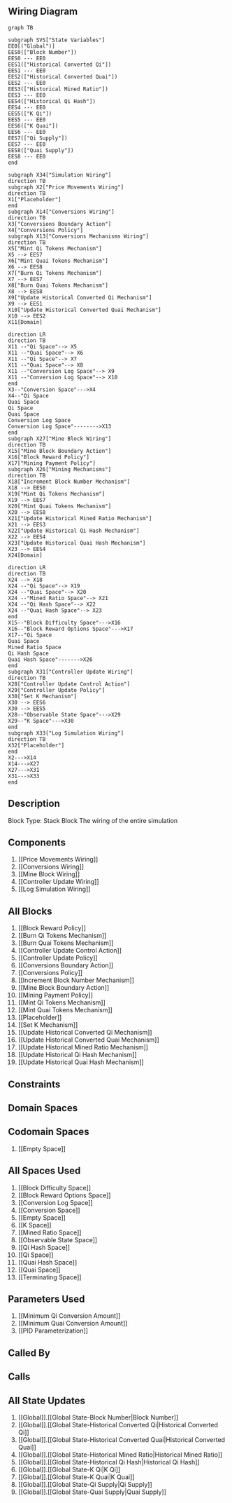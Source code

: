 ## Wiring Diagram

```mermaid
graph TB

subgraph SVS["State Variables"]
EE0[("Global")]
EES0(["Block Number"])
EES0 --- EE0
EES1(["Historical Converted Qi"])
EES1 --- EE0
EES2(["Historical Converted Quai"])
EES2 --- EE0
EES3(["Historical Mined Ratio"])
EES3 --- EE0
EES4(["Historical Qi Hash"])
EES4 --- EE0
EES5(["K Qi"])
EES5 --- EE0
EES6(["K Quai"])
EES6 --- EE0
EES7(["Qi Supply"])
EES7 --- EE0
EES8(["Quai Supply"])
EES8 --- EE0
end

subgraph X34["Simulation Wiring"]
direction TB
subgraph X2["Price Movements Wiring"]
direction TB
X1["Placeholder"]
end
subgraph X14["Conversions Wiring"]
direction TB
X3["Conversions Boundary Action"]
X4["Conversions Policy"]
subgraph X13["Conversions Mechanisms Wiring"]
direction TB
X5["Mint Qi Tokens Mechanism"]
X5 --> EES7
X6["Mint Quai Tokens Mechanism"]
X6 --> EES8
X7["Burn Qi Tokens Mechanism"]
X7 --> EES7
X8["Burn Quai Tokens Mechanism"]
X8 --> EES8
X9["Update Historical Converted Qi Mechanism"]
X9 --> EES1
X10["Update Historical Converted Quai Mechanism"]
X10 --> EES2
X11[Domain]

direction LR
direction TB
X11 --"Qi Space"--> X5
X11 --"Quai Space"--> X6
X11 --"Qi Space"--> X7
X11 --"Quai Space"--> X8
X11 --"Conversion Log Space"--> X9
X11 --"Conversion Log Space"--> X10
end
X3--"Conversion Space"--->X4
X4--"Qi Space
Quai Space
Qi Space
Quai Space
Conversion Log Space
Conversion Log Space"-------->X13
end
subgraph X27["Mine Block Wiring"]
direction TB
X15["Mine Block Boundary Action"]
X16["Block Reward Policy"]
X17["Mining Payment Policy"]
subgraph X26["Mining Mechanisms"]
direction TB
X18["Increment Block Number Mechanism"]
X18 --> EES0
X19["Mint Qi Tokens Mechanism"]
X19 --> EES7
X20["Mint Quai Tokens Mechanism"]
X20 --> EES8
X21["Update Historical Mined Ratio Mechanism"]
X21 --> EES3
X22["Update Historical Qi Hash Mechanism"]
X22 --> EES4
X23["Update Historical Quai Hash Mechanism"]
X23 --> EES4
X24[Domain]

direction LR
direction TB
X24 --> X18
X24 --"Qi Space"--> X19
X24 --"Quai Space"--> X20
X24 --"Mined Ratio Space"--> X21
X24 --"Qi Hash Space"--> X22
X24 --"Quai Hash Space"--> X23
end
X15--"Block Difficulty Space"--->X16
X16--"Block Reward Options Space"--->X17
X17--"Qi Space
Quai Space
Mined Ratio Space
Qi Hash Space
Quai Hash Space"------->X26
end
subgraph X31["Controller Update Wiring"]
direction TB
X28["Controller Update Control Action"]
X29["Controller Update Policy"]
X30["Set K Mechanism"]
X30 --> EES6
X30 --> EES5
X28--"Observable State Space"--->X29
X29--"K Space"--->X30
end
subgraph X33["Log Simulation Wiring"]
direction TB
X32["Placeholder"]
end
X2--->X14
X14--->X27
X27--->X31
X31--->X33
end
```

## Description

Block Type: Stack Block
The wiring of the entire simulation
## Components
1. [[Price Movements Wiring]]
2. [[Conversions Wiring]]
3. [[Mine Block Wiring]]
4. [[Controller Update Wiring]]
5. [[Log Simulation Wiring]]

## All Blocks
1. [[Block Reward Policy]]
2. [[Burn Qi Tokens Mechanism]]
3. [[Burn Quai Tokens Mechanism]]
4. [[Controller Update Control Action]]
5. [[Controller Update Policy]]
6. [[Conversions Boundary Action]]
7. [[Conversions Policy]]
8. [[Increment Block Number Mechanism]]
9. [[Mine Block Boundary Action]]
10. [[Mining Payment Policy]]
11. [[Mint Qi Tokens Mechanism]]
12. [[Mint Quai Tokens Mechanism]]
13. [[Placeholder]]
14. [[Set K Mechanism]]
15. [[Update Historical Converted Qi Mechanism]]
16. [[Update Historical Converted Quai Mechanism]]
17. [[Update Historical Mined Ratio Mechanism]]
18. [[Update Historical Qi Hash Mechanism]]
19. [[Update Historical Quai Hash Mechanism]]

## Constraints

## Domain Spaces

## Codomain Spaces
1. [[Empty Space]]

## All Spaces Used
1. [[Block Difficulty Space]]
2. [[Block Reward Options Space]]
3. [[Conversion Log Space]]
4. [[Conversion Space]]
5. [[Empty Space]]
6. [[K Space]]
7. [[Mined Ratio Space]]
8. [[Observable State Space]]
9. [[Qi Hash Space]]
10. [[Qi Space]]
11. [[Quai Hash Space]]
12. [[Quai Space]]
13. [[Terminating Space]]

## Parameters Used
1. [[Minimum Qi Conversion Amount]]
2. [[Minimum Quai Conversion Amount]]
3. [[PID Parameterization]]

## Called By

## Calls

## All State Updates
1. [[Global]].[[Global State-Block Number|Block Number]]
2. [[Global]].[[Global State-Historical Converted Qi|Historical Converted Qi]]
3. [[Global]].[[Global State-Historical Converted Quai|Historical Converted Quai]]
4. [[Global]].[[Global State-Historical Mined Ratio|Historical Mined Ratio]]
5. [[Global]].[[Global State-Historical Qi Hash|Historical Qi Hash]]
6. [[Global]].[[Global State-K Qi|K Qi]]
7. [[Global]].[[Global State-K Quai|K Quai]]
8. [[Global]].[[Global State-Qi Supply|Qi Supply]]
9. [[Global]].[[Global State-Quai Supply|Quai Supply]]

